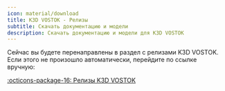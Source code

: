 ```yaml
---
icon: material/download
title: K3D VOSTOK - Релизы
subtitle: Скачать документацию и модели
description: Скачать документацию и модели для K3D VOSTOK
---
```


Сейчас вы будете перенаправлены в раздел с релизами K3D VOSTOK. Если этого не произошло автоматически, перейдите по ссылке вручную:

[:octicons-package-16: Релизы K3D VOSTOK](https://forum.k3d.tech/c/vostok-releases/)

<script>
  let url = "https://forum.k3d.tech/c/vostok-releases/";
  window.location.href = url;
</script>